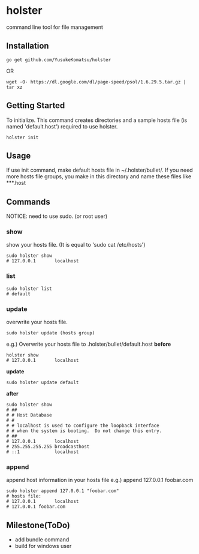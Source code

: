 # holster
command line tool for file management

## Installation


```
go get github.com/YusukeKomatsu/holster
```

OR

```
wget -O- https://dl.google.com/dl/page-speed/psol/1.6.29.5.tar.gz | tar xz
```

## Getting Started
To initialize.
This command creates directories and a sample hosts file (is named 'default.host') required to use holster.

```
holster init
```

## Usage

If use init command, make default hosts file in ~/.holster/bullet/.
If you need more hosts file groups, you make in this directory and name these files like ***.host

## Commands

NOTICE: need to use sudo. (or root user)

### show
show your hosts file. (It is equal to 'sudo cat /etc/hosts')

```
sudo holster show
# 127.0.0.1       localhost
```

### list

```
sudo holster list
# default
```

### update
overwrite your hosts file.

```
sudo holster update (hosts group)
```

e.g.) Overwrite your hosts file to .holster/bullet/default.host
**before**

```
holster show
# 127.0.0.1       localhost
```

**update**

```
sudo holster update default
```

**after**

```
sudo holster show
# ##
# # Host Database
# #
# # localhost is used to configure the loopback interface
# # when the system is booting.  Do not change this entry.
# ##
# 127.0.0.1       localhost
# 255.255.255.255 broadcasthost
# ::1             localhost
```

### append
append host information in your hosts file
e.g.) append 127.0.0.1 foobar.com

```
sudo holster append 127.0.0.1 "foobar.com"
# hosts file:
# 127.0.0.1       localhost
# 127.0.0.1 foobar.com
```

## Milestone(ToDo)

- add bundle command
- build for windows user